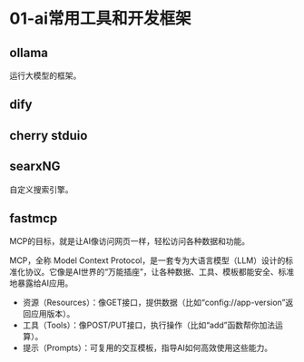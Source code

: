 # 01-ai常用工具和开发框架

## ollama

运行大模型的框架。

## dify

## cherry stduio

## searxNG

自定义搜索引擎。

## fastmcp

MCP的目标，就是让AI像访问网页一样，轻松访问各种数据和功能。

MCP，全称 Model Context Protocol，是一套专为大语言模型（LLM）设计的标准化协议。它像是AI世界的“万能插座”，让各种数据、工具、模板都能安全、标准地暴露给AI应用。

- 资源（Resources）：像GET接口，提供数据（比如“config://app-version”返回应用版本）。
- 工具（Tools）：像POST/PUT接口，执行操作（比如“add”函数帮你加法运算）。
- 提示（Prompts）：可复用的交互模板，指导AI如何高效使用这些能力。